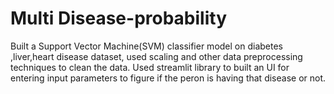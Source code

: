 # Multi Disease-probability
Built a Support Vector Machine(SVM) classifier model on diabetes ,liver,heart disease dataset, used scaling and other data preprocessing techniques to clean the data.
Used streamlit library to built an UI for entering input parameters to figure if the peron is having that disease or not.
